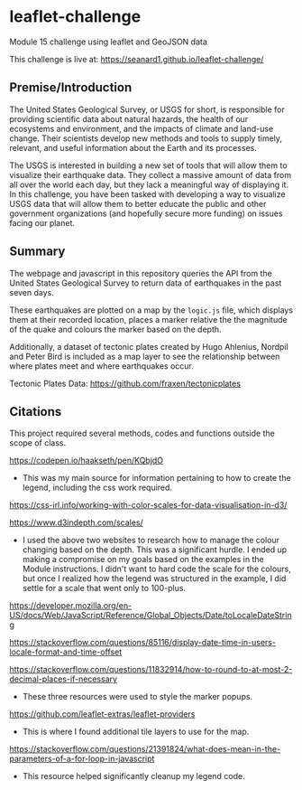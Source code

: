 # leaflet-challenge
Module 15 challenge using leaflet and GeoJSON data

This challenge is live at: https://seanard1.github.io/leaflet-challenge/

## Premise/Introduction

The United States Geological Survey, or USGS for short, is responsible for providing scientific data about natural hazards, the health of our ecosystems and environment, and the impacts of climate and land-use change. Their scientists develop new methods and tools to supply timely, relevant, and useful information about the Earth and its processes.

The USGS is interested in building a new set of tools that will allow them to visualize their earthquake data. They collect a massive amount of data from all over the world each day, but they lack a meaningful way of displaying it. In this challenge, you have been tasked with developing a way to visualize USGS data that will allow them to better educate the public and other government organizations (and hopefully secure more funding) on issues facing our planet.

## Summary

The webpage and javascript in this repository queries the API from the United States Geological Survey to return data of earthquakes in the past seven days.

These earthquakes are plotted on a map by the `logic.js` file, which displays them at their recorded location, places a marker relative the the magnitude of the quake and colours the marker based on the depth. 

Additionally, a dataset of tectonic plates created by Hugo Ahlenius, Nordpil and Peter Bird is included as a map layer to see the relationship between where plates meet and where earthquakes occur. 

Tectonic Plates Data: https://github.com/fraxen/tectonicplates

## Citations

This project required several methods, codes and functions outside the scope of class.

https://codepen.io/haakseth/pen/KQbjdO

- This was my main source for information pertaining to how to create the legend, including the css work required.

https://css-irl.info/working-with-color-scales-for-data-visualisation-in-d3/

https://www.d3indepth.com/scales/

- I used the above two websites to research how to manage the colour changing based on the depth. This was a significant hurdle. I ended up making a compromise on my goals based on the examples in the Module instructions. I didn't want to hard code the scale for the colours, but once I realized how the legend was structured in the example, I did settle for a scale that went only to 100-plus. 

https://developer.mozilla.org/en-US/docs/Web/JavaScript/Reference/Global_Objects/Date/toLocaleDateString

https://stackoverflow.com/questions/85116/display-date-time-in-users-locale-format-and-time-offset

https://stackoverflow.com/questions/11832914/how-to-round-to-at-most-2-decimal-places-if-necessary

- These three resources were used to style the marker popups.

https://github.com/leaflet-extras/leaflet-providers

- This is where I found additional tile layers to use for the map.

https://stackoverflow.com/questions/21391824/what-does-mean-in-the-parameters-of-a-for-loop-in-javascript

- This resource helped significantly cleanup my legend code.



